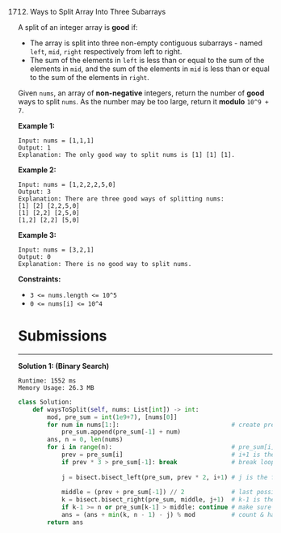 1712. Ways to Split Array Into Three Subarrays

A split of an integer array is **good** if:

* The array is split into three non-empty contiguous subarrays - named `left`, `mid`, `right` respectively from left to right.
* The sum of the elements in `left` is less than or equal to the sum of the elements in `mid`, and the sum of the elements in `mid` is less than or equal to the sum of the elements in `right`.

Given `nums`, an array of **non-negative** integers, return the number of **good** ways to split `nums`. As the number may be too large, return it **modulo** `10^9 + 7`.

 

**Example 1:**
```
Input: nums = [1,1,1]
Output: 1
Explanation: The only good way to split nums is [1] [1] [1].
```

**Example 2:**
```
Input: nums = [1,2,2,2,5,0]
Output: 3
Explanation: There are three good ways of splitting nums:
[1] [2] [2,2,5,0]
[1] [2,2] [2,5,0]
[1,2] [2,2] [5,0]
```

**Example 3:**
```
Input: nums = [3,2,1]
Output: 0
Explanation: There is no good way to split nums.
```

**Constraints:**

* `3 <= nums.length <= 10^5`
* `0 <= nums[i] <= 10^4`

# Submissions
---
**Solution 1: (Binary Search)**
```
Runtime: 1552 ms
Memory Usage: 26.3 MB
```
```python
class Solution:
    def waysToSplit(self, nums: List[int]) -> int:
        mod, pre_sum = int(1e9+7), [nums[0]]
        for num in nums[1:]:                               # create prefix sum array
            pre_sum.append(pre_sum[-1] + num)
        ans, n = 0, len(nums)
        for i in range(n):                                 # pre_sum[i] is the sum of the 1st segment
            prev = pre_sum[i]                              # i+1 is the starting index of the 2nd segment
            if prev * 3 > pre_sum[-1]: break               # break loop if first segment is larger than the sum of 2 & 3 segments
                
            j = bisect.bisect_left(pre_sum, prev * 2, i+1) # j is the first possible ending index of 2nd segment
                
            middle = (prev + pre_sum[-1]) // 2             # last possible ending value of 2nd segment
            k = bisect.bisect_right(pre_sum, middle, j+1)  # k-1 is the last possible ending index of 2nd segment
            if k-1 >= n or pre_sum[k-1] > middle: continue # make sure the value satisfy the condition since we are using bisect_right here
            ans = (ans + min(k, n - 1) - j) % mod          # count & handle edge case
        return ans
```
